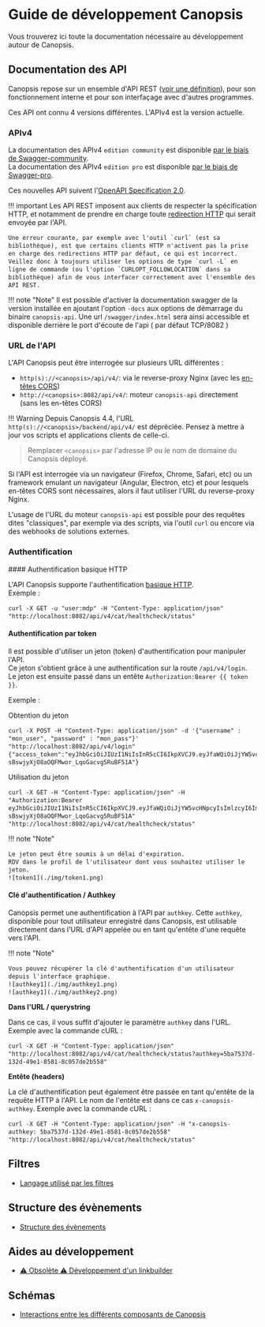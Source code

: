 # Guide de développement Canopsis

Vous trouverez ici toute la documentation nécessaire au développement autour de Canopsis.

## Documentation des API

Canopsis repose sur un ensemble d'API REST ([voir une définition](https://www.redhat.com/fr/topics/api/what-is-a-rest-api)), pour son fonctionnement interne et pour son interfaçage avec d'autres programmes.

Ces API ont connu 4 versions différentes. L'APIv4 est la version actuelle.

### APIv4

La documentation des APIv4 `edition community` est disponible [par le biais de Swagger-community](./swagger-community/index.md).  
La documentation des APIv4 `edition pro` est disponible [par le biais de Swagger-pro](./swagger-pro/index.md).

Ces nouvelles API suivent l'[OpenAPI Specification 2.0](https://github.com/OAI/OpenAPI-Specification/blob/main/versions/2.0.md).

!!! important
    Les API REST imposent aux clients de respecter la spécification HTTP, et notamment de prendre en charge toute [redirection HTTP](https://www.rfc-editor.org/rfc/rfc7231#section-6.4) qui serait envoyée par l'API.

    Une erreur courante, par exemple avec l'outil `curl` (est sa bibliothèque), est que certains clients HTTP n'activent pas la prise en charge des redirections HTTP par défaut, ce qui est incorrect. Veillez donc à toujours utiliser les options de type `curl -L` en ligne de commande (ou l'option `CURLOPT_FOLLOWLOCATION` dans sa bibliothèque) afin de vous interfacer correctement avec l'ensemble des API REST.

!!! note "Note"
    Il est possible d'activer la documentation swagger de la version installée en ajoutant l'option `-docs` aux options de démarrage du binaire `canopsis-api`. 
    Une url `/swagger/index.html` sera ainsi accessible et disponible derrière le port d'écoute de l'api ( par défaut TCP/8082 )


### URL de l'API

L'API Canopsis peut être interrogée sur plusieurs URL différentes :

 - `http(s)://<canopsis>/api/v4/`: via le reverse-proxy Nginx (avec les [en-têtes CORS](https://developer.mozilla.org/fr/docs/Web/HTTP/CORS))
 - `http://<canopsis>:8082/api/v4/`: moteur `canopsis-api` directement (sans les en-têtes CORS)


!!! Warning
    Depuis Canopsis 4.4, l'URL `http(s)://<canopsis>/backend/api/v4/` est dépréciée. Pensez à mettre à jour vos scripts et applications clients de celle-ci.

> Remplacer `<canopsis>` par l'adresse IP ou le nom de domaine du Canopsis déployé.

Si l'API est interrogée via un navigateur (Firefox, Chrome, Safari, etc) ou un framework emulant un navigateur (Angular, Electron, etc) et pour lesquels en-têtes CORS sont nécessaires, alors il faut utiliser l'URL du reverse-proxy Nginx.

L'usage de l'URL du moteur `canopsis-api` est possible pour des requêtes dites "classiques", par exemple via des scripts, via l'outil `curl` ou encore via des webhooks de solutions externes.


### Authentification

#### Authentification basique HTTP

L'API Canopsis supporte l'authentification [basique HTTP](https://fr.wikipedia.org/wiki/Authentification_HTTP).  
Exemple : 

```
curl -X GET -u "user:mdp" -H "Content-Type: application/json" "http://localhost:8082/api/v4/cat/healthcheck/status"
```

#### Authentification par token

Il est possible d'utiliser un jeton (token) d'authentification pour manipuler l'API.  
Ce jeton s'obtient grâce à une authentification sur la route `/api/v4/login`.  
Le jeton est ensuite passé dans un entête `Authorization:Bearer {{ token }}`.  

Exemple :

Obtention du jeton

```
curl -X POST -H "Content-Type: application/json" -d '{"username" : "mon_user", "password" : "mon_pass"}' "http://localhost:8082/api/v4/login"
{"access_token":"eyJhbGciOiJIUzI1NiIsInR5cCI6IkpXVCJ9.eyJfaWQiOiJjYW5vcHNpcyIsImlzcyI6ImNhbm9wc2lzIiwiZXhwIjoxNjc2MTk2Nzk5LCJpYXQiOjE2NzM1MTgzOTksImp0aSI6ImFiNWM3MTllLWY2YzktNGI1ZS05MTQ4LWZkZWRjN2NkMjM3YiJ9.5tV7L9K-sBswjyXjO8aOQFMwor_LqoGacvg5RuBF51A"}
```

Utilisation du jeton

```
curl -X GET -H "Content-Type: application/json" -H "Authorization:Bearer eyJhbGciOiJIUzI1NiIsInR5cCI6IkpXVCJ9.eyJfaWQiOiJjYW5vcHNpcyIsImlzcyI6ImNhbm9wc2lzIiwiZXhwIjoxNjc2MTk2Nzk5LCJpYXQiOjE2NzM1MTgzOTksImp0aSI6ImFiNWM3MTllLWY2YzktNGI1ZS05MTQ4LWZkZWRjN2NkMjM3YiJ9.5tV7L9K-sBswjyXjO8aOQFMwor_LqoGacvg5RuBF51A" "http://localhost:8082/api/v4/cat/healthcheck/status"
```

!!! note "Note"

    Le jeton peut être soumis à un délai d'expiration.  
    RDV dans le profil de l'utilisateur dont vous souhaitez utiliser le jeton.  
    ![token1](./img/token1.png)

#### Clé d'authentification / Authkey

Canopsis permet une authentification à l'API par `authkey`.
Cette `authkey`, disponible pour tout utilisateur enregistré dans Canopsis, est utilisable directement dans l'URL d'API appelée ou
en tant qu'entête d'une requête vers l'API.

!!! note "Note"

    Vous pouvez récupérer la clé d'authentification d'un utilisateur depuis l'interface graphique.
    ![authkey1](./img/authkey1.png)
    ![authkey1](./img/authkey2.png)

**Dans l'URL / querystring**

Dans ce cas, il vous suffit d'ajouter le paramètre `authkey` dans l'URL.
Exemple avec la commande cURL :  

```
curl -X GET -H "Content-Type: application/json" "http://localhost:8082/api/v4/cat/healthcheck/status?authkey=5ba7537d-132d-49e1-8581-8c057de2b558"
```

**Entête (headers)**

La clé d'authentification peut également être passée en tant qu'entête de la requête HTTP à l'API.
Le nom de l'entête est dans ce cas `x-canopsis-authkey`.
Exemple avec la commande cURL :

```
curl -X GET -H "Content-Type: application/json" -H "x-canopsis-authkey: 5ba7537d-132d-49e1-8581-8c057de2b558" "http://localhost:8082/api/v4/cat/healthcheck/status"
```

## Filtres

* [Langage utilisé par les filtres](filtres/index.md)

## Structure des évènements

* [Structure des évènements](structures/index.md)

## Aides au développement

* [:warning: Obsolète :warning: Développement d'un linkbuilder](linkbuilder/index.md)

## Schémas 

* [Interactions entre les différents composants de Canopsis](./schemas/all-engines.md)
